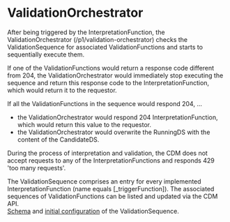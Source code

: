 # ValidationOrchestrator

After being triggered by the InterpretationFunction, the ValidationOrchestrator (/p1/validation-orchestrator) checks the ValidationSequence for associated ValidationFunctions and starts to sequentially execute them.

If one of the ValidationFunctions would return a response code different from 204, the ValidationOrchestrator would immediately stop executing the sequence and return this response code to the InterpretationFunction, which would return it to the requestor.  

If all the ValidationFunctions in the sequence would respond 204, ...  
- the ValidationOrchestrator would respond 204 InterpretationFunction, which would return this value to the requestor.  
- the ValidationOrchestrator would overwrite the RunningDS with the content of the CandidateDS.  

During the process of interpretation and validation, the CDM does not accept requests to any of the InterpretationFunctions and responds 429 'too many requests'.  

The ValidationSequence comprises an entry for every implemented InterpretationFunction (name equals [_triggerFunction]). 
The associated sequences of ValidationFunctions can be listed and updated via the CDM API.  
[Schema](../../InformationStructure/schemas/03_ValidationSequence.yaml) and [initial configuration](../../InformationStructure/initialData/_03_ValidationSequenceData.yaml) of the ValidationSequence.  
